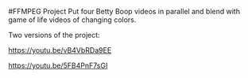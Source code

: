 #FFMPEG Project
Put four Betty Boop videos in parallel and blend with game of life videos of changing colors.

Two versions of the project:

https://youtu.be/vB4VbRDa9EE

https://youtu.be/5FB4PnF7sGI